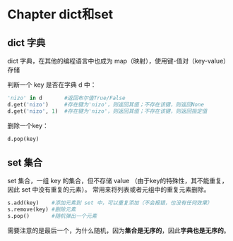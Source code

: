 # Chapter dict和set

## dict 字典

dict 字典，在其他的编程语言中也成为 map（映射），使用键-值对（key-value）存储

判断一个 key 是否在字典 d 中：
```Python
'nizo' in d       #返回布尔值True/False
d.get('nizo')     #存在键为'nizo'，则返回其值；不存在该键，则返回None
d.get('nizo', 1)  #存在键为'nizo'，则返回其值；不存在该键，则返回指定值
```

删除一个key：
```Python
d.pop(key)
```


## set 集合

set 集合，一组 key 的集合，但不存储 value （由于key的特殊性，其不能重复，因此 set 中没有重复的元素）。
常用来将列表或者元组中的重复元素删除。
```Python
s.add(key)    #添加元素到 set 中，可以重复添加（不会报错，也没有任何效果）
s.remove(key) #删除元素
s.pop()       #随机弹出一个元素
```

需要注意的是最后一个，为什么随机，因为**集合是无序的**，因此**字典也是无序的**。
